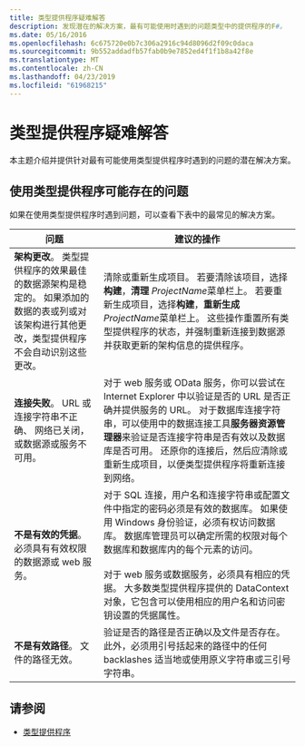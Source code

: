 ```yaml
---
title: 类型提供程序疑难解答
description: 发现潜在的解决方案，最有可能使用时遇到的问题类型中的提供程序的F#。
ms.date: 05/16/2016
ms.openlocfilehash: 6c675720e0b7c306a2916c94d8096d2f09c0daca
ms.sourcegitcommit: 9b552addadfb57fab0b9e7852ed4f1f1b8a42f8e
ms.translationtype: MT
ms.contentlocale: zh-CN
ms.lasthandoff: 04/23/2019
ms.locfileid: "61968215"
---
```

# <a name="troubleshooting-type-providers"></a>类型提供程序疑难解答

本主题介绍并提供针对最有可能使用类型提供程序时遇到的问题的潜在解决方案。

## <a name="possible-problems-with-type-providers"></a>使用类型提供程序可能存在的问题

如果在使用类型提供程序时遇到问题，可以查看下表中的最常见的解决方案。

|问题|建议的操作|
|-------|-----------------|
|**架构更改**。 类型提供程序的效果最佳的数据源架构是稳定的。 如果添加的数据的表或列或对该架构进行其他更改，类型提供程序不会自动识别这些更改。|清除或重新生成项目。 若要清除该项目，选择**构建**，**清理** *ProjectName*菜单栏上。 若要重新生成项目，选择**构建**，**重新生成** *ProjectName*菜单栏上。 这些操作重置所有类型提供程序的状态，并强制重新连接到数据源并获取更新的架构信息的提供程序。|
|**连接失败**。 URL 或连接字符串不正确、 网络已关闭，或数据源或服务不可用。|对于 web 服务或 OData 服务，你可以尝试在 Internet Explorer 中以验证是否的 URL 是否正确并提供服务的 URL。 对于数据库连接字符串，可以使用中的数据连接工具**服务器资源管理器**来验证是否连接字符串是否有效以及数据库是否可用。 还原你的连接后，然后应清除或重新生成项目，以便类型提供程序将重新连接到网络。|
|**不是有效的凭据**。 必须具有有效权限的数据源或 web 服务。|对于 SQL 连接，用户名和连接字符串或配置文件中指定的密码必须是有效的数据库。 如果使用 Windows 身份验证，必须有权访问数据库。 数据库管理员可以确定所需的权限对每个数据库和数据库内的每个元素的访问。<br /><br />对于 web 服务或数据服务，必须具有相应的凭据。 大多数类型提供程序提供的 DataContext 对象，它包含可以使用相应的用户名和访问密钥设置的凭据属性。|
|**不是有效路径**。 文件的路径无效。|验证是否的路径是否正确以及文件是否存在。 此外，必须用引号括起来的路径中的任何 backlashes 适当地或使用原义字符串或三引号字符串。|

## <a name="see-also"></a>请参阅

- [类型提供程序](index.md)